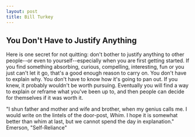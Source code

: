 ```yaml
---
layout: post
title: Bill Turkey
---
```


## You Don't Have to Justify Anything

Here is one secret for not quitting: don't bother to justify anything to other
people--or even to yourself--especially when you are first getting started. If
you find something absorbing, curious, compelling, interesting, fun or you just
can't let it go, that's a good enough reason to carry on. You don't have to
explain why. You don't have to know how it's going to pan out. If you knew, it
probably wouldn't be worth pursuing. Eventually you will find a way to explain
or reframe what you've been up to, and then people can decide for themselves if
it was worth it.

"I shun father and mother and wife and brother, when my genius calls me. I
would write on the lintels of the door-post, _Whim_. I hope it is somewhat
better than whim at last, but we cannot spend the day in explanation." Emerson,
"Self-Reliance"
